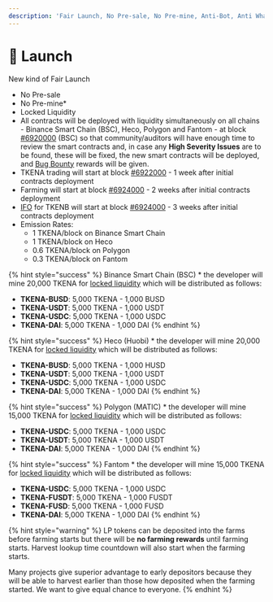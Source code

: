 ```yaml
---
description: 'Fair Launch, No Pre-sale, No Pre-mine, Anti-Bot, Anti Whale'
---
```


# 🚀 Launch

New kind of Fair Launch

* No Pre-sale
* No Pre-mine\*
* Locked Liquidity
* All contracts will be deployed with liquidity simultaneously on all chains - Binance Smart Chain \(BSC\), Heco, Polygon and Fantom - at block [\#6920000](https://testnet.bscscan.com/block/countdown/6922000) \(BSC\) so that community/auditors will have enough time to review the smart contracts and, in case any **High Severity Issues** are to be found, these will be fixed, the new smart contracts will be deployed, and [Bug Bounty](security/bug-bounty.md) rewards will be given.
* TKENA trading will start at block [\#6922000](https://testnet.bscscan.com/block/countdown/6922000) - 1 week after initial contracts deployment
* Farming will start at block [\#6924000](https://testnet.bscscan.com/block/countdown/6922000) - 2 weeks after initial contracts deployment
* [IFO](features/tkenb-ifo.md) for TKENB will start at block [\#6924000](https://testnet.bscscan.com/block/countdown/6922000) - 3 weeks after initial contracts deployment
* Emission Rates:
  * 1 TKENA/block on Binance Smart Chain
  * 1 TKENA/block on Heco
  * 0.6 TKENA/block on Polygon
  * 0.3 TKENA/block on Fantom

{% hint style="success" %}
Binance Smart Chain \(BSC\)
\* the developer will mine 20,000 TKENA for [locked liquidity](features/locked-liquidity.md) which will be distributed as follows:

* **TKENA-BUSD**: 5,000 TKENA - 1,000 BUSD
* **TKENA-USDT**: 5,000 TKENA - 1,000 USDT
* **TKENA-USDC**: 5,000 TKENA - 1,000 USDC
* **TKENA-DAI**:     5,000 TKENA - 1,000 DAI
{% endhint %}

{% hint style="success" %}
Heco \(Huobi\)
\* the developer will mine 20,000 TKENA for [locked liquidity](features/locked-liquidity.md) which will be distributed as follows:

* **TKENA-BUSD**: 5,000 TKENA - 1,000 HUSD
* **TKENA-USDT**: 5,000 TKENA - 1,000 USDT
* **TKENA-USDC**: 5,000 TKENA - 1,000 USDC
* **TKENA-DAI**:     5,000 TKENA - 1,000 DAI
{% endhint %}

{% hint style="success" %}
Polygon \(MATIC\)
\* the developer will mine 15,000 TKENA for [locked liquidity](features/locked-liquidity.md) which will be distributed as follows:

* **TKENA-USDC**: 5,000 TKENA - 1,000 USDC
* **TKENA-USDT**: 5,000 TKENA - 1,000 USDT
* **TKENA-DAI**:     5,000 TKENA - 1,000 DAI
{% endhint %}

{% hint style="success" %}
Fantom
\* the developer will mine 15,000 TKENA for [locked liquidity](features/locked-liquidity.md) which will be distributed as follows:

* **TKENA-USDC**: 5,000 TKENA - 1,000 USDC
* **TKENA-FUSDT**: 5,000 TKENA - 1,000 FUSDT
* **TKENA-FUSD**: 5,000 TKENA - 1,000 FUSD
* **TKENA-DAI**:     5,000 TKENA - 1,000 DAI
{% endhint %}

{% hint style="warning" %}
LP tokens can be deposited into the farms before farming starts but there will be **no farming rewards** until farming starts. Harvest lookup time countdown will also start when the farming starts.

Many projects give superior advantage to early depositors because they will be able to harvest earlier than those how deposited when the farming started. We want to give equal chance to everyone.
{% endhint %}

​

​

​
